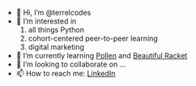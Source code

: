 - 👋 Hi, I’m @terrelcodes
- 👀 I’m interested in
   1. all things Python
   2. cohort-centered peer-to-peer learning
   3. digital marketing 
- 🌱 I’m currently learning [Pollen](https://docs.racket-lang.org/pollen/) and [Beautiful Racket](https://beautifulracket.com/)
- 💞️ I’m looking to collaborate on ...
- 📫 How to reach me: [LinkedIn](https://linkedin.com/in/terrelshumway/)

<!---
terrelcodes/terrelcodes is a ✨ special ✨ repository because its `README.md` (this file) appears on your GitHub profile.
You can click the Preview link to take a look at your changes.
--->
